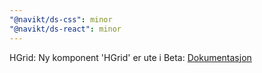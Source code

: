 ```yaml
---
"@navikt/ds-css": minor
"@navikt/ds-react": minor
---
```


HGrid: Ny komponent 'HGrid' er ute i Beta: [Dokumentasjon](https://aksel.nav.no/komponenter/core/hgrid)
